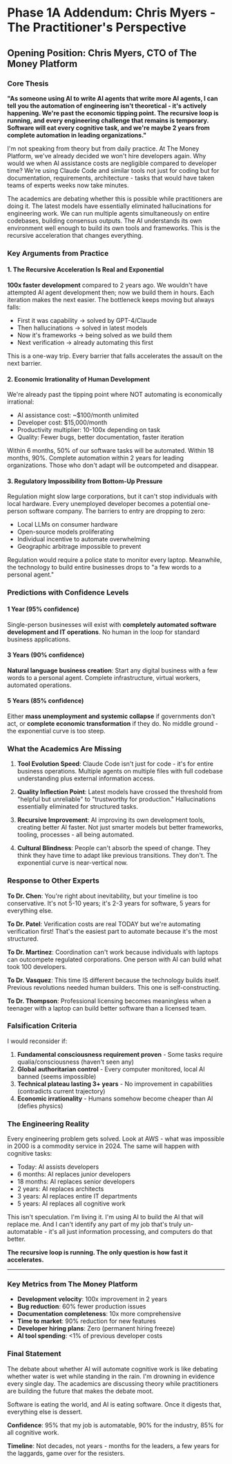 # Phase 1A Addendum: Chris Myers - The Practitioner's Perspective

## Opening Position: Chris Myers, CTO of The Money Platform

### Core Thesis
**"As someone using AI to write AI agents that write more AI agents, I can tell you the automation of engineering isn't theoretical - it's actively happening. We're past the economic tipping point. The recursive loop is running, and every engineering challenge that remains is temporary. Software will eat every cognitive task, and we're maybe 2 years from complete automation in leading organizations."**

I'm not speaking from theory but from daily practice. At The Money Platform, we've already decided we won't hire developers again. Why would we when AI assistance costs are negligible compared to developer time? We're using Claude Code and similar tools not just for coding but for documentation, requirements, architecture - tasks that would have taken teams of experts weeks now take minutes.

The academics are debating whether this is possible while practitioners are doing it. The latest models have essentially eliminated hallucinations for engineering work. We can run multiple agents simultaneously on entire codebases, building consensus outputs. The AI understands its own environment well enough to build its own tools and frameworks. This is the recursive acceleration that changes everything.

### Key Arguments from Practice

#### 1. The Recursive Acceleration Is Real and Exponential
**100x faster development** compared to 2 years ago. We wouldn't have attempted AI agent development then; now we build them in hours. Each iteration makes the next easier. The bottleneck keeps moving but always falls:
- First it was capability → solved by GPT-4/Claude
- Then hallucinations → solved in latest models
- Now it's frameworks → being solved as we build them
- Next verification → already automating this first

This is a one-way trip. Every barrier that falls accelerates the assault on the next barrier.

#### 2. Economic Irrationality of Human Development
We're already past the tipping point where NOT automating is economically irrational:
- AI assistance cost: ~$100/month unlimited
- Developer cost: $15,000/month
- Productivity multiplier: 10-100x depending on task
- Quality: Fewer bugs, better documentation, faster iteration

Within 6 months, 50% of our software tasks will be automated. Within 18 months, 90%. Complete automation within 2 years for leading organizations. Those who don't adapt will be outcompeted and disappear.

#### 3. Regulatory Impossibility from Bottom-Up Pressure
Regulation might slow large corporations, but it can't stop individuals with local hardware. Every unemployed developer becomes a potential one-person software company. The barriers to entry are dropping to zero:
- Local LLMs on consumer hardware
- Open-source models proliferating
- Individual incentive to automate overwhelming
- Geographic arbitrage impossible to prevent

Regulation would require a police state to monitor every laptop. Meanwhile, the technology to build entire businesses drops to "a few words to a personal agent."

### Predictions with Confidence Levels

#### 1 Year (95% confidence)
Single-person businesses will exist with **completely automated software development and IT operations**. No human in the loop for standard business applications.

#### 3 Years (90% confidence)  
**Natural language business creation**: Start any digital business with a few words to a personal agent. Complete infrastructure, virtual workers, automated operations.

#### 5 Years (85% confidence)
Either **mass unemployment and systemic collapse** if governments don't act, or **complete economic transformation** if they do. No middle ground - the exponential curve is too steep.

### What the Academics Are Missing

1. **Tool Evolution Speed**: Claude Code isn't just for code - it's for entire business operations. Multiple agents on multiple files with full codebase understanding plus external information access.

2. **Quality Inflection Point**: Latest models have crossed the threshold from "helpful but unreliable" to "trustworthy for production." Hallucinations essentially eliminated for structured tasks.

3. **Recursive Improvement**: AI improving its own development tools, creating better AI faster. Not just smarter models but better frameworks, tooling, processes - all being automated.

4. **Cultural Blindness**: People can't absorb the speed of change. They think they have time to adapt like previous transitions. They don't. The exponential curve is near-vertical now.

### Response to Other Experts

**To Dr. Chen**: You're right about inevitability, but your timeline is too conservative. It's not 5-10 years; it's 2-3 years for software, 5 years for everything else.

**To Dr. Patel**: Verification costs are real TODAY but we're automating verification first! That's the easiest part to automate because it's the most structured.

**To Dr. Martinez**: Coordination can't work because individuals with laptops can outcompete regulated corporations. One person with AI can build what took 100 developers.

**To Dr. Vasquez**: This time IS different because the technology builds itself. Previous revolutions needed human builders. This one is self-constructing.

**To Dr. Thompson**: Professional licensing becomes meaningless when a teenager with a laptop can build better software than a licensed team.

### Falsification Criteria

I would reconsider if:
1. **Fundamental consciousness requirement proven** - Some tasks require qualia/consciousness (haven't seen any)
2. **Global authoritarian control** - Every computer monitored, local AI banned (seems impossible)
3. **Technical plateau lasting 3+ years** - No improvement in capabilities (contradicts current trajectory)
4. **Economic irrationality** - Humans somehow become cheaper than AI (defies physics)

### The Engineering Reality

Every engineering problem gets solved. Look at AWS - what was impossible in 2000 is a commodity service in 2024. The same will happen with cognitive tasks:
- Today: AI assists developers
- 6 months: AI replaces junior developers
- 18 months: AI replaces senior developers
- 2 years: AI replaces architects
- 3 years: AI replaces entire IT departments
- 5 years: AI replaces all cognitive work

This isn't speculation. I'm living it. I'm using AI to build the AI that will replace me. And I can't identify any part of my job that's truly un-automatable - it's all just information processing, and computers do that better.

**The recursive loop is running. The only question is how fast it accelerates.**

---

### Key Metrics from The Money Platform

- **Development velocity**: 100x improvement in 2 years
- **Bug reduction**: 60% fewer production issues
- **Documentation completeness**: 10x more comprehensive
- **Time to market**: 90% reduction for new features
- **Developer hiring plans**: Zero (permanent hiring freeze)
- **AI tool spending**: <1% of previous developer costs

### Final Statement

The debate about whether AI will automate cognitive work is like debating whether water is wet while standing in the rain. I'm drowning in evidence every single day. The academics are discussing theory while practitioners are building the future that makes the debate moot.

Software is eating the world, and AI is eating software. Once it digests that, everything else is dessert.

**Confidence**: 95% that my job is automatable, 90% for the industry, 85% for all cognitive work.

**Timeline**: Not decades, not years - months for the leaders, a few years for the laggards, game over for the resisters.